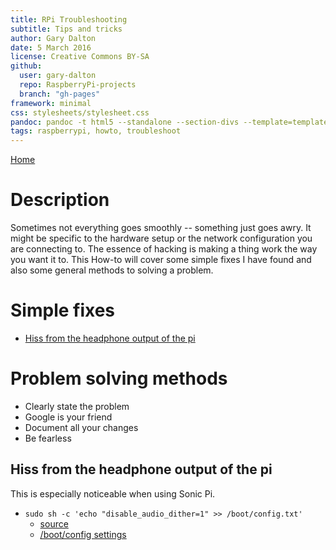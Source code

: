 ```yaml
---
title: RPi Troubleshooting
subtitle: Tips and tricks
author: Gary Dalton
date: 5 March 2016
license: Creative Commons BY-SA
github:
  user: gary-dalton
  repo: RaspberryPi-projects
  branch: "gh-pages"
framework: minimal
css: stylesheets/stylesheet.css
pandoc: pandoc -t html5 --standalone --section-divs --template=template_github.html rpi_troubleshoot.md -o rpi_troubleshoot.html
tags: raspberrypi, howto, troubleshoot
---
```

[Home](index.html)

# Description

Sometimes not everything goes smoothly -- something just goes awry. It might be specific to the hardware setup or the network configuration you are connecting to. The essence of hacking is making a thing work the way you want it to. This How-to will cover some simple fixes I have found and also some general methods to solving a problem.

# Simple fixes

+ [Hiss from the headphone output of the pi](#1)

# Problem solving methods

+ Clearly state the problem
+ Google is your friend
+ Document all your changes
+ Be fearless

## <a name="1"></a>Hiss from the headphone output of the pi

This is especially noticeable when using Sonic Pi.

+ `sudo sh -c 'echo "disable_audio_dither=1" >> /boot/config.txt'`
    - [source](https://www.raspberrypi.org/forums/viewtopic.php?f=28&t=85811)
    - [/boot/config settings](http://elinux.org/RPiconfig)
